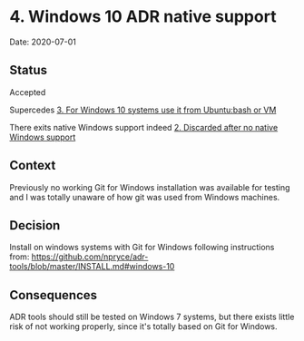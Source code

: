 # 4. Windows 10 ADR native support

Date: 2020-07-01

## Status

Accepted

Supercedes [3. For Windows 10 systems use it from Ubuntu:bash or VM](0003-for-windows-10-systems-use-it-from-ubuntu-bash-or-vm.md)

There exits native Windows support indeed [2. Discarded after no native Windows support](0002-discarded-after-no-native-windows-support.md)

## Context

Previously no working Git for Windows installation was available for testing and I was totally unaware of how git was used from Windows machines.

## Decision

Install on windows systems with Git for Windows following instructions from:
https://github.com/npryce/adr-tools/blob/master/INSTALL.md#windows-10

## Consequences

ADR tools should still be tested on Windows 7 systems, but there exists little risk of not working properly, since it's totally based on Git for Windows.
